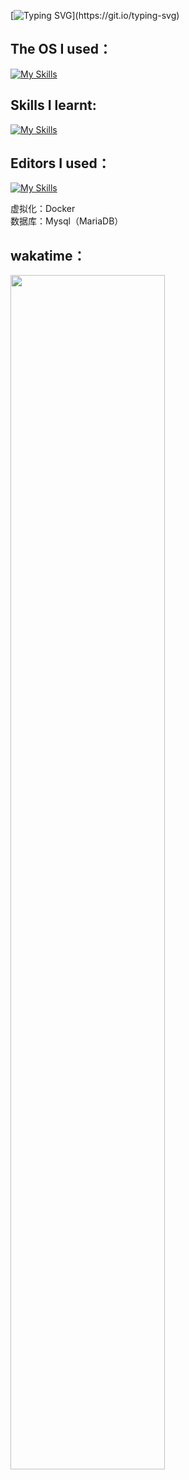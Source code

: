 [![Typing SVG](https://readme-typing-svg.herokuapp.com?font=Fira+Code&pause=1000&width=435&lines=%E6%AC%A2%E8%BF%8E%E6%9D%A5%E5%88%B0%E6%88%91%E7%9A%84GitHub.;Welcome+to+My+Github.)](https://git.io/typing-svg)

## The OS I used：  
[![My Skills](https://skillicons.dev/icons?i=debian,kali,linux,redhat,ubuntu,windows)](https://skillicons.dev)  

## Skills I learnt:  
[![My Skills](https://skillicons.dev/icons?i=c,css,docker,go,git,html,java,js,jenkins,md，mysql,py,wordpress)](https://skillicons.dev)  

## Editors I used：  
[![My Skills](https://skillicons.dev/icons?i=pycharm,sublime,vim,vscode)](https://skillicons.dev)  

虚拟化：Docker  
数据库：Mysql（MariaDB）

## wakatime：  
<img src="https://wakatime.com/share/@LeoChoi/ac6b47fe-05cf-4419-bf7a-bd271ef779a5.svg" width="70%">
